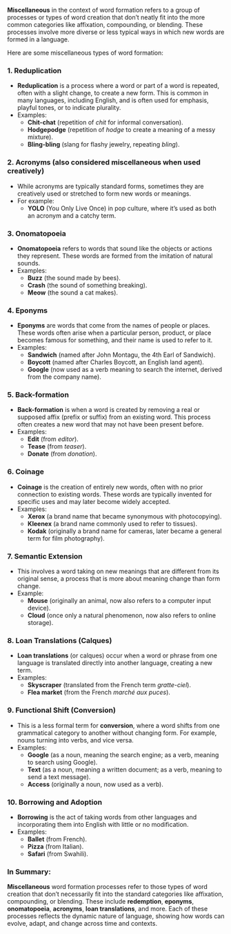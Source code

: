 **Miscellaneous** in the context of word formation refers to a group of processes or types of word creation that don’t neatly fit into the more common categories like affixation, compounding, or blending. These processes involve more diverse or less typical ways in which new words are formed in a language.

Here are some miscellaneous types of word formation:

### 1. **Reduplication**

- **Reduplication** is a process where a word or part of a word is repeated, often with a slight change, to create a new form. This is common in many languages, including English, and is often used for emphasis, playful tones, or to indicate plurality.
- Examples:
    - **Chit-chat** (repetition of _chit_ for informal conversation).
    - **Hodgepodge** (repetition of _hodge_ to create a meaning of a messy mixture).
    - **Bling-bling** (slang for flashy jewelry, repeating _bling_).

### 2. **Acronyms (also considered miscellaneous when used creatively)**

- While acronyms are typically standard forms, sometimes they are creatively used or stretched to form new words or meanings.
- For example:
    - **YOLO** (You Only Live Once) in pop culture, where it’s used as both an acronym and a catchy term.

### 3. **Onomatopoeia**

- **Onomatopoeia** refers to words that sound like the objects or actions they represent. These words are formed from the imitation of natural sounds.
- Examples:
    - **Buzz** (the sound made by bees).
    - **Crash** (the sound of something breaking).
    - **Meow** (the sound a cat makes).

### 4. **Eponyms**

- **Eponyms** are words that come from the names of people or places. These words often arise when a particular person, product, or place becomes famous for something, and their name is used to refer to it.
- Examples:
    - **Sandwich** (named after John Montagu, the 4th Earl of Sandwich).
    - **Boycott** (named after Charles Boycott, an English land agent).
    - **Google** (now used as a verb meaning to search the internet, derived from the company name).

### 5. **Back-formation**

- **Back-formation** is when a word is created by removing a real or supposed affix (prefix or suffix) from an existing word. This process often creates a new word that may not have been present before.
- Examples:
    - **Edit** (from _editor_).
    - **Tease** (from _teaser_).
    - **Donate** (from _donation_).

### 6. **Coinage**

- **Coinage** is the creation of entirely new words, often with no prior connection to existing words. These words are typically invented for specific uses and may later become widely accepted.
- Examples:
    - **Xerox** (a brand name that became synonymous with photocopying).
    - **Kleenex** (a brand name commonly used to refer to tissues).
    - **Kodak** (originally a brand name for cameras, later became a general term for film photography).

### 7. **Semantic Extension**

- This involves a word taking on new meanings that are different from its original sense, a process that is more about meaning change than form change.
- Example:
    - **Mouse** (originally an animal, now also refers to a computer input device).
    - **Cloud** (once only a natural phenomenon, now also refers to online storage).

### 8. **Loan Translations (Calques)**

- **Loan translations** (or calques) occur when a word or phrase from one language is translated directly into another language, creating a new term.
- Examples:
    - **Skyscraper** (translated from the French term _gratte-ciel_).
    - **Flea market** (from the French _marché aux puces_).

### 9. **Functional Shift (Conversion)**

- This is a less formal term for **conversion**, where a word shifts from one grammatical category to another without changing form. For example, nouns turning into verbs, and vice versa.
- Examples:
    - **Google** (as a noun, meaning the search engine; as a verb, meaning to search using Google).
    - **Text** (as a noun, meaning a written document; as a verb, meaning to send a text message).
    - **Access** (originally a noun, now used as a verb).

### 10. **Borrowing and Adoption**

- **Borrowing** is the act of taking words from other languages and incorporating them into English with little or no modification.
- Examples:
    - **Ballet** (from French).
    - **Pizza** (from Italian).
    - **Safari** (from Swahili).

### In Summary:

**Miscellaneous** word formation processes refer to those types of word creation that don’t necessarily fit into the standard categories like affixation, compounding, or blending. These include **redemption**, **eponyms**, **onomatopoeia**, **acronyms**, **loan translations**, and more. Each of these processes reflects the dynamic nature of language, showing how words can evolve, adapt, and change across time and contexts.